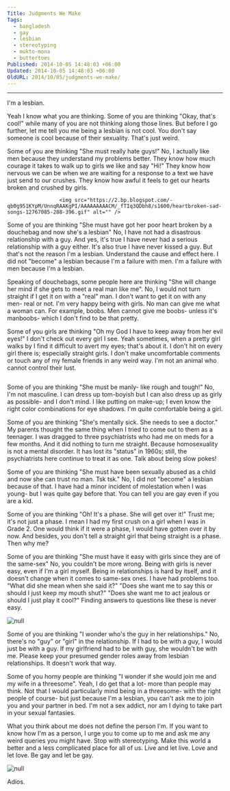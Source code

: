```yaml
---
Title: Judgments We Make
Tags:
  - bangladesh
  - gay
  - lesbian
  - stereotyping
  - mukto-mona
  - buttertoes
Published: 2014-10-05 14:48:03 +06:00
Updated: 2014-10-05 14:48:03 +06:00
OldURL: 2014/10/05/judgments-we-make/
---
```


------------------------------------------------------------------------------------

I'm a lesbian.

Yeah I know what you are thinking. Some of you are thinking "Okay, that's cool!" while many of you are not thinking along those lines. But before I go further, let me tell you me being a lesbian is not cool. You don't say someone is cool because of their sexuality. That's just weird. 

Some of you are thinking "She must really hate guys!" No, I actually like men because they understand my problems better. They know how much courage it takes to walk up to girls we like and say "Hi!" They know how nervous we can be when we are waiting for a response to a text we have just send to our crushes. They know how awful it feels to get our hearts broken and crushed by girls. 

                     <img src="https://2.bp.blogspot.com/-qb0g951KYpM/UnnqRAAKgPI/AAAAAAAAACM/_fTIq3QDbh8/s1600/heartbroken-sad-songs-12767085-288-396.gif" alt="" />

Some of you are thinking "She must have got her poor heart broken by a douchebag and now she's a lesbian" No, I have not had a disastrous relationship with a guy. And yes, it's true I have never had a serious relationship with a guy either. It's also true I have never kissed a guy. But that's not the reason I'm a lesbian. Understand the cause and effect here. I did not "become" a lesbian because I'm a failure with men. I'm a failure with men because I'm a lesbian. 

Speaking of douchebags, some people here are thinking "She will change her mind if she gets to meet a real man like me". No, I would not turn straight if I get it on with a "real" man. I don't want to get it on with any men- real or not. I'm very happy being with girls. No man can give me what a woman can. For example, boobs. Men cannot give me boobs- unless it's manboobs- which I don't find to be that pretty. 

Some of you girls are thinking "Oh my God I have to keep away from her evil eyes!" I don't check out every girl I see. Yeah sometimes, when a pretty girl walks by I find it difficult to avert my eyes; that's about it. I don't hit on every girl there is; especially straight girls. I don't make uncomfortable comments or touch any of my female friends in any weird way. I'm not an animal who cannot control their lust. 

<img src="https://4.bp.blogspot.com/-cqafj-MfB24/Unnr0vFOsQI/AAAAAAAAACY/6nDpwFseRgQ/s1600/avery-wolf-girl.gif" alt="" />

Some of you are thinking "She must be manly- like rough and tough!" No, I'm not masculine. I can dress up tom-boyish but I can also dress up as girly as possible- and I don't mind. I like putting on make-up; I even know the right color combinations for eye shadows. I'm quite comfortable being a girl. 

Some of you are thinking "She's mentally sick. She needs to see a doctor." My parents thought the same thing when I tried to come out to them as a teenager. I was dragged to three psychiatrists who had me on meds for a few months. And it did nothing to turn me straight. Because homosexuality is not a mental disorder. It has lost its "status" in 1960s; still, the psychiatrists here continue to treat it as one. Talk about being slow pokes! 

Some of you are thinking "She must have been sexually abused as a child and now she can trust no man. Tsk tsk." No, I did not "become" a lesbian because of that. I have had a minor incident of molestation when I was young- but I was quite gay before that. You can tell you are gay even if you are a kid. 

Some of you are thinking "Oh! It's a phase. She will get over it!" Trust me; it's not just a phase. I mean I had my first crush on a girl when I was in Grade 2. One would think if it were a phase, I would have gotten over it by now. And besides, you don't tell a straight girl that being straight is a phase. Then why me? 

Some of you are thinking "She must have it easy with girls since they are of the same-sex" No, you couldn't be more wrong.  Being with girls is never easy, even if I'm a girl myself. Being in relationships is hard by itself, and it doesn't change when it comes to same-sex ones. I have had problems too. "What did she mean when she said it?" "Does she want me to say this or should I just keep my mouth shut?" "Does she want me to act jealous or should I just play it cool?" Finding answers to questions like these is never easy. 

<img src="https://1.bp.blogspot.com/-5m982NVutSQ/Unnszzr64VI/AAAAAAAAACg/SI3qvuT058A/s1600/konoka-and-setsuna.jpg" alt="null" />

 Some of you are thinking "I wonder who's the guy in her relationships." No, there's no "guy" or "girl" in the relationship. If I had to be with a guy, I would just be with a guy. If my girlfriend had to be with guy, she wouldn't be with me. Please keep your presumed gender roles away from lesbian relationships. It doesn't work that way. 

Some of you horny people are thinking "I wonder if she would join me and my wife in a threesome". Yeah, I do get that a lot- more than people may think. Not that I would particularly mind being in a threesome- with the right people of course- but just because I'm a lesbian, you can't ask me to join you and your partner in bed. I'm not a sex addict, nor am I dying to take part in your sexual fantasies.

What you think about me does not define the person I'm. If you want to know how I'm as a person, I urge you to come up to me and ask me any weird queries you might have. Stop with stereotyping. Make this world a better and a less complicated place for all of us. Live and let live. Love and let love. Be gay and let be gay.

<img src="https://4.bp.blogspot.com/-qEPlI-X_Hus/UnntS7yauPI/AAAAAAAAACs/KBTDZrZNpDc/s1600/gay-cartoon-attack1.jpg" alt="null" />

Adios.


